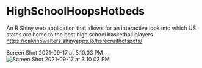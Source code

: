 # HighSchoolHoopsHotbeds
An R Shiny web application that allows for an interactive look into which US states are home to the best high school basketball players.
https://calvin5walters.shinyapps.io/hsrecruithotspots/

Screen Shot 2021-09-17 at 3.10.03 PM![Screen Shot 2021-09-17 at 3 10 03 PM](https://user-images.githubusercontent.com/63164690/133847751-2d60c6de-3a44-4602-bf0a-81cf6b3a6737.png)
